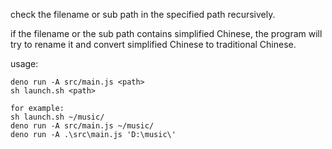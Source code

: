 check the filename or sub path in the specified path recursively.  

if the filename or the sub path contains simplified Chinese, the program will try to rename it and convert simplified Chinese to traditional Chinese.  

usage:  
```
deno run -A src/main.js <path>
sh launch.sh <path>

for example:
sh launch.sh ~/music/
deno run -A src/main.js ~/music/
deno run -A .\src\main.js 'D:\music\'
```
